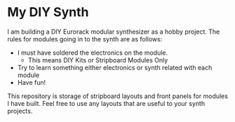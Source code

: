 # My DIY Synth

I am building a DIY Eurorack modular synthesizer as a hobby project. The rules for modules going in to the synth are as follows:

- I must have soldered the electronics on the module.
  - This means DIY Kits or Stripboard Modules Only  
- Try to learn something either electronics or synth related with each module
- Have fun!

This repository is storage of stripboard layouts and front panels for modules I have built. Feel free to use any layouts that are useful to your synth projects.